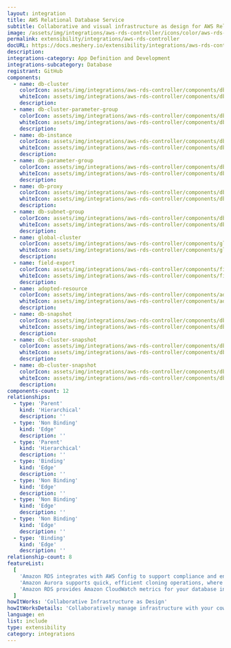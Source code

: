 ```yaml
---
layout: integration
title: AWS Relational Database Service
subtitle: Collaborative and visual infrastructure as design for AWS Relational Database Service
image: /assets/img/integrations/aws-rds-controller/icons/color/aws-rds-controller-color.svg
permalink: extensibility/integrations/aws-rds-controller
docURL: https://docs.meshery.io/extensibility/integrations/aws-rds-controller
description:
integrations-category: App Definition and Development
integrations-subcategory: Database
registrant: GitHub
components:
  - name: db-cluster
    colorIcon: assets/img/integrations/aws-rds-controller/components/db-cluster/icons/color/db-cluster-color.svg
    whiteIcon: assets/img/integrations/aws-rds-controller/components/db-cluster/icons/white/db-cluster-white.svg
    description:
  - name: db-cluster-parameter-group
    colorIcon: assets/img/integrations/aws-rds-controller/components/db-cluster-parameter-group/icons/color/db-cluster-parameter-group-color.svg
    whiteIcon: assets/img/integrations/aws-rds-controller/components/db-cluster-parameter-group/icons/white/db-cluster-parameter-group-white.svg
    description:
  - name: db-instance
    colorIcon: assets/img/integrations/aws-rds-controller/components/db-instance/icons/color/db-instance-color.svg
    whiteIcon: assets/img/integrations/aws-rds-controller/components/db-instance/icons/white/db-instance-white.svg
    description:
  - name: db-parameter-group
    colorIcon: assets/img/integrations/aws-rds-controller/components/db-parameter-group/icons/color/db-parameter-group-color.svg
    whiteIcon: assets/img/integrations/aws-rds-controller/components/db-parameter-group/icons/white/db-parameter-group-white.svg
    description:
  - name: db-proxy
    colorIcon: assets/img/integrations/aws-rds-controller/components/db-proxy/icons/color/db-proxy-color.svg
    whiteIcon: assets/img/integrations/aws-rds-controller/components/db-proxy/icons/white/db-proxy-white.svg
    description:
  - name: db-subnet-group
    colorIcon: assets/img/integrations/aws-rds-controller/components/db-subnet-group/icons/color/db-subnet-group-color.svg
    whiteIcon: assets/img/integrations/aws-rds-controller/components/db-subnet-group/icons/white/db-subnet-group-white.svg
    description:
  - name: global-cluster
    colorIcon: assets/img/integrations/aws-rds-controller/components/global-cluster/icons/color/global-cluster-color.svg
    whiteIcon: assets/img/integrations/aws-rds-controller/components/global-cluster/icons/white/global-cluster-white.svg
    description:
  - name: field-export
    colorIcon: assets/img/integrations/aws-rds-controller/components/field-export/icons/color/field-export-color.svg
    whiteIcon: assets/img/integrations/aws-rds-controller/components/field-export/icons/white/field-export-white.svg
    description:
  - name: adopted-resource
    colorIcon: assets/img/integrations/aws-rds-controller/components/adopted-resource/icons/color/adopted-resource-color.svg
    whiteIcon: assets/img/integrations/aws-rds-controller/components/adopted-resource/icons/white/adopted-resource-white.svg
    description:
  - name: db-snapshot
    colorIcon: assets/img/integrations/aws-rds-controller/components/db-snapshot/icons/color/db-snapshot-color.svg
    whiteIcon: assets/img/integrations/aws-rds-controller/components/db-snapshot/icons/white/db-snapshot-white.svg
    description:
  - name: db-cluster-snapshot
    colorIcon: assets/img/integrations/aws-rds-controller/components/db-cluster-snapshot/icons/color/db-cluster-snapshot-color.svg
    whiteIcon: assets/img/integrations/aws-rds-controller/components/db-cluster-snapshot/icons/white/db-cluster-snapshot-white.svg
    description:
  - name: db-cluster-snapshot
    colorIcon: assets/img/integrations/aws-rds-controller/components/db-cluster-snapshot/icons/color/db-cluster-snapshot-color.svg
    whiteIcon: assets/img/integrations/aws-rds-controller/components/db-cluster-snapshot/icons/white/db-cluster-snapshot-white.svg
    description:
components-count: 12
relationships:
  - type: 'Parent'
    kind: 'Hierarchical'
    description: ''
  - type: 'Non Binding'
    kind: 'Edge'
    description: ''
  - type: 'Parent'
    kind: 'Hierarchical'
    description: ''
  - type: 'Binding'
    kind: 'Edge'
    description: ''
  - type: 'Non Binding'
    kind: 'Edge'
    description: ''
  - type: 'Non Binding'
    kind: 'Edge'
    description: ''
  - type: 'Non Binding'
    kind: 'Edge'
    description: ''
  - type: 'Binding'
    kind: 'Edge'
    description: ''
relationship-count: 8
featureList:
  [
    'Amazon RDS integrates with AWS Config to support compliance and enhance security by recording and auditing changes to the configuration of your DB instance',
    'Amazon Aurora supports quick, efficient cloning operations, where entire multi-terabyte database clusters can be cloned in minutes.',
    'Amazon RDS provides Amazon CloudWatch metrics for your database instances at no additional charge.',
  ]
howItWorks: 'Collaborative Infrastructure as Design'
howItWorksDetails: 'Collaboratively manage infrastructure with your coworkers synchronously sharing the same designs.'
language: en
list: include
type: extensibility
category: integrations
---
```

